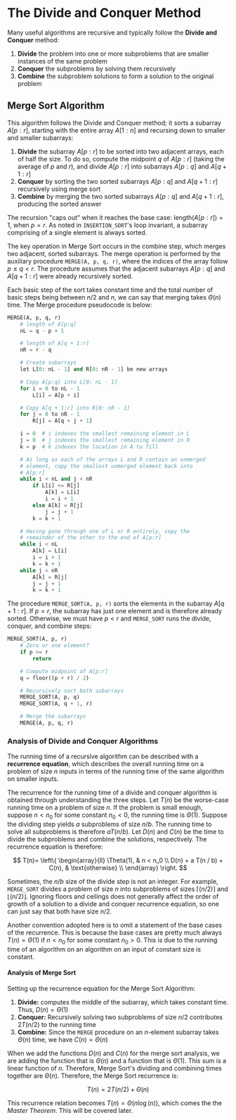 # The Divide and Conquer Method

Many useful algorithms are recursive and typically follow the **Divide and Conquer** method:

1.  **Divide** the problem into one or more subproblems that are smaller instances of the same problem
2.  **Conquer** the subproblems by solving them recursively
3.  **Combine** the subproblem solutions to form a solution to the original problem

## Merge Sort Algorithm

This algorithm follows the Divide and Conquer method; it sorts a subarray $A[p:r]$, starting with the entire array $A[1:n]$ and recursing down to smaller and smaller subarrays:

1.  **Divide** the subarray $A[p:r]$ to be sorted into two adjacent arrays, each of half the size. To do so, compute the midpoint $q$ of $A[p:r]$ (taking the average of $p$ and $r$), and divide $A[p:r]$ into subarrays $A[p:q]$ and $A[q+1:r]$
2.  **Conquer** by sorting the two sorted subarrays $A[p:q]$ and $A[q+1:r]$ recursively using merge sort
3.  **Combine** by merging the two sorted subarrays $A[p:q]$ and $A[q+1:r]$, producing the sorted answer

The recursion "caps out" when it reaches the base case: $\text{length}\left(A[p:r]\right)=1$, when $p=r$. As noted in `INSERTION_SORT`'s loop invariant, a subarray comprising of a single element is always sorted.

The key operation in Merge Sort occurs in the combine step, which merges two adjacent, sorted subarrays. The merge operation is performed by the auxiliary procedure `MERGE(A, p, q, r)`, where the indices of the array follow $p \le q < r$. The procedure assumes that the adjacent subarrays $A[p:q]$ and $A[q+1:r]$ were already recursively sorted.

Each basic step of the sort takes constant time and the total number of basic steps being between $n/2$ and $n$, we can say that merging takes $\Theta(n)$ time. The Merge procedure pseudocode is below:

```python
MERGE(A, p, q, r)
    # length of A[p:q]
    nL = q - p + 1

    # length of A[q + 1:r]
    nR = r - q

    # Create subarrays
    let L[0: nL - 1] and R[0: nR - 1] be new arrays

    # Copy A[p:q] into L[0: nL - 1]
    for i = 0 to nL - 1
        L[i] = A[p + i]

    # Copy A[q + 1:r] into R[0: nR - 1]
    for j = 0 to nR - 1
        R[j] = A[q + j + 1]

    i = 0  # i indexes the smallest remaining element in L
    j = 0  # j indexes the smallest remaining element in R
    k = p  # k indexes the location in A to fill

    # As long as each of the arrays L and R contain an unmerged
    # element, copy the smallest unmerged element back into
    # A[p:r]
    while i < nL and j < nR
        if L[i] <= R[j]
            A[k] = L[i]
            i = i + 1
        else A[k] = R[j]
            j = j + 1
        k = k + 1

    # Having gone through one of L or R entirely, copy the
    # remainder of the other to the end of A[p:r]
    while i < nL
        A[k] = L[i]
        i = i + 1
        k = k + 1
    while j < nR
        A[k] = R[j]
        j = j + 1
        k = k + 1
```

The procedure `MERGE_SORT(A, p, r)` sorts the elements in the subarray $A[q + 1:r]$. If $p=r$, the subarray has just one element and is therefore already sorted. Otherwise, we must have $p < r$ and `MERGE_SORT` runs the divide, conquer, and combine steps:

```python
MERGE_SORT(A, p, r)
    # Zero or one element?
    if p >= r
        return

    # Compute midpoint of A[p:r]
    q = floor((p + r) / 2)

    # Recursively sort both subarrays
    MERGE_SORT(A, p, q)
    MERGE_SORT(A, q + 1, r)

    # Merge the subarrays
    MERGE(A, p, q, r)
```

### Analysis of Divide and Conquer Algorithms

The running time of a recursive algorithm can be described with a **recurrence equation**, which describes the overall running time on a problem of size $n$ inputs in terms of the running time of the same algorithm on smaller inputs.

The recurrence for the running time of a divide and conquer algorithm is obtained through understanding the three steps. Let $T(n)$ be the worse-case running time on a problem of size $n$. If the problem is small enough, suppose $n < n_0$ for some constant $n_0 < 0$, the running time is $\Theta(1)$. Suppose the dividing step yields $a$ subproblems of size $n / b$. The running time to solve all subproblems is therefore $a T(n / b)$. Let $D(n)$ and $C(n)$ be the time to divide the subproblems and combine the solutions, respectively. The recurrence equation is therefore:

$$
T(n)=  \left\{
\begin{array}{ll}
      \Theta(1), & n < n_0 \\
      D(n) + a T(n / b) + C(n), & \text{otherwise} \\
\end{array}
\right.
$$

Sometimes, the $n / b$ size of the divide step is not an integer. For example, `MERGE_SORT` divides a problem of size $n$ into subproblems of sizes $\lceil(n / 2)\rceil$ and $\lfloor(n / 2)\rfloor$. Ignoring floors and ceilings does not generally affect the order of growth of a solution to a divide and conquer recurrence equation, so one can just say that both have size $n / 2$.

Another convention adopted here is to omit a statement of the base cases of the recurrence. This is because the base cases are pretty much always $T(n) = \Theta(1)$ if $n < n_0$ for some constant $n_0 > 0$. This is due to the running time of an algorithm on an algorithm on an input of constant size is constant.

#### Analysis of Merge Sort

Setting up the recurrence equation for the Merge Sort Algorithm:

1.  **Divide:** computes the middle of the subarray, which takes constant time. Thus, $D(n) = \Theta(1)$
2.  **Conquer:** Recursively solving two subproblems of size $n / 2$ contributes $2 T(n / 2)$ to the running time
3.  **Combine:** Since the `MERGE` procedure on an $n$-element subarray takes $\Theta(n)$ time, we have $C(n) = \Theta(n)$

When we add the functions $D(n)$ and $C(n)$ for the merge sort analysis, we are adding the function that is $\Theta(n)$ and a function that is $\Theta(1)$. This sum is a linear function of $n$. Therefore, Merge Sort's dividing and combining times together are $\Theta(n)$. Therefore, the Merge Sort recurrence is:

$$T(n) = 2 T(n / 2) + \Theta(n)$$

This recurrence relation becomes $T(n) = \Theta(n \log(n))$, which comes the the _Master Theorem_. This will be covered later.
